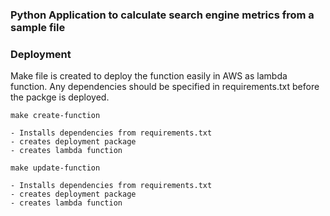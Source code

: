 ### Python Application to calculate search engine metrics from a sample file



### Deployment

Make file is created to deploy the function easily in AWS as lambda function. Any dependencies should be specified in requirements.txt before the packge is deployed. 

```
make create-function
```

    - Installs dependencies from requirements.txt 
    - creates deployment package
    - creates lambda function

```
make update-function
```

    - Installs dependencies from requirements.txt 
    - creates deployment package
    - creates lambda function

